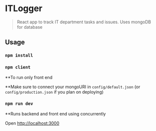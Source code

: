 # ITLogger

> React app to track IT department tasks and issues. Uses mongoDB for database

## Usage

### `npm install`

### `npm client`
**To run only front end

**Make sure to connect your mongoURI in `config/default.json` (or `config/production.json` if you plan on deploying)

### `npm run dev`
**Runs backend and front end using concurrently

Open [http://localhost:3000](http://localhost:3000)
